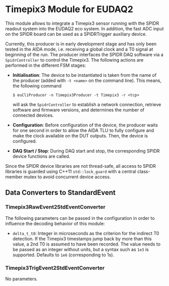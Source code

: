 # Timepix3 Module for EUDAQ2

This module allows to integrate a Timepix3 sensor running with the SPIDR readout system into the EUDAQ2 eco system.
In addition, the fast ADC input on the SPIDR board can be used as a SPIDRTrigger auxiliary device.

Currently, this producer is in early development stage and has only been tested in the AIDA mode, i.e. receiving a global clock and a T0 signal at beginning of the run.
The producer interfaces the SPIDR DAQ software via a `SpidrController` to control the Timepix3. The following actions are performed in the different FSM stages:

* **Initialisation**: The device to be instantiated is taken from the name of the producer (added with `-t <name>` on the command line). This means, the following command

    ```
    $ euCliProducer -n Timepix3Producer -t Timepix3 -r <tcp>
    ```

    will ask the `SpidrController` to establish a network connection, retrieve software and firmware versions, and determines the number of connected devices.

* **Configuration**: Before configuration of the device, the producer waits for one second in order to allow the AIDA TLU to fully configure and make the clock available on the DUT outputs. Then, the device is configured.

* **DAQ Start / Stop**: During DAQ start and stop, the corresponding SPIDR device functions are called.

Since the SPIDR device libraries are not thread-safe, all access to SPIDR libraries is guarded using C++11 `std::lock_guard` with a central class-member mutex to avoid concurrent device access.


## Data Converters to StandardEvent

### Timepix3RawEvent2StdEventConverter

The following parameters can be passed in the configuration in order to influence the decoding behavior of this module:

* `delta_t_t0`: Integer in microseconds as the criterion for the indirect T0 detection. If the Timepix3 timestamps jump back by more than this value, a 2nd T0 is assumed to have been recorded. The value needs to be passed as an integer without units, but a syntax such as `1e3` is supported. Defaults to `1e6` (corresponding to 1s).

### Timepix3TrigEvent2StdEventConverter

No parameters.
